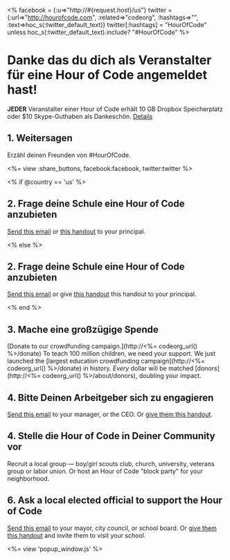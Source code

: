 <% facebook = {:u=>"http://#{request.host}/us"}
                      twitter = {:url=>"http://hourofcode.com", :related=>"codeorg", :hashtags=>"", :text=>hoc_s(:twitter_default_text)}
                      twitter[:hashtags] = "HourOfCode" unless hoc_s(:twitter_default_text).include? "#HourOfCode" %>



# Danke das du dich als Veranstalter für eine Hour of Code angemeldet hast!

**JEDER** Veranstalter einer Hour of Code erhält 10 GB Dropbox Speicherplatz oder $10 Skype-Guthaben als Dankeschön. [Details](<%= hoc_uri('/prizes') %>)

## 1. Weitersagen

Erzähl deinen Freunden von #HourOfCode.

<%= view :share_buttons, facebook:facebook, twitter:twitter %>

<% if @country == 'us' %>

## 2. Frage deine Schule eine Hour of Code anzubieten

[Send this email](<%= hoc_uri('/resources#email') %>) or [this handout](/resources/hoc-one-pager.pdf) to your principal.

<% else %>

## 2. Frage deine Schule eine Hour of Code anzubieten

[Send this email](<%= hoc_uri('/resources#email') %>) or give [this handout](/resources/hoc-one-pager.pdf) this handout</a> to your principal.

<% end %>

## 3. Mache eine großzügige Spende

[Donate to our crowdfunding campaign.](http://<%= codeorg_url() %>/donate) To teach 100 million children, we need your support. We just launched the [largest education crowdfunding campaign](http://<%= codeorg_url() %>/donate) in history. *Every* dollar will be matched [donors](http://<%= codeorg_url() %>/about/donors), doubling your impact.

## 4. Bitte Deinen Arbeitgeber sich zu engagieren

[Send this email](<%= hoc_uri('/resources#email') %>) to your manager, or the CEO. Or [give them this handout](http://hourofcode.com/resources/hoc-one-pager.pdf).

## 4. Stelle die Hour of Code in Deiner Community vor

Recruit a local group — boy/girl scouts club, church, university, veterans group or labor union. Or host an Hour of Code "block party" for your neighborhood.

## 6. Ask a local elected official to support the Hour of Code

[Send this email](<%= hoc_uri('/resources#politicians') %>) to your mayor, city council, or school board. Or [give them this handout](http://hourofcode.com/resources/hoc-one-pager.pdf) and invite them to visit your school.

<%= view 'popup_window.js' %>